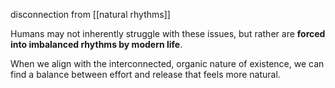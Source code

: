 disconnection from [[natural rhythms]]

Humans may not inherently struggle with these issues, but rather are **forced into imbalanced rhythms by modern life**. 

When we align with the interconnected, organic nature of existence, we can find a balance between effort and release that feels more natural.